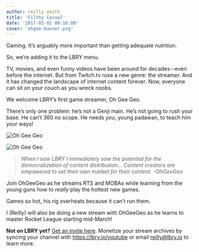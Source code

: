 ```yaml
---
author: reilly-smith
title: 'Filthy Casual'
date: '2017-03-02 00:16:00'
cover: 'ohgee-banner.png'
---
```

Gaming. It’s arguably more important than getting adequate nutrition.

So, we’re adding it to the LBRY menu.

TV, movies, and even funny videos have been around for decades--even before the internet. But from Twitch.tv rose a new genre: the streamer. And it has changed the landscape of internet content forever. Now, everyone can sit on your couch as you wreck noobs.

We welcome LBRY’s first game streamer, Oh Gee Geo.

There’s only one problem: he’s not a Genji main. He’s not going to rush your base. He can’t 360 no scope. He needs *you*, young padawan, to teach him your ways!

![Oh Gee Geo](/img/news/ohgeegeo-inline1.png)

![Oh Gee Geo](/img/news/ohgeegeo-inline2.png)

> *When I saw LBRY I immediately saw the potential for the democratization of content distribution… Content creators are empowered to set their own market for their content.*
> *-OhGeeGeo*

Join OhGeeGeo as he streams RTS and MOBAs while learning from the young guns how to *really* play the hottest new games.

Games so hot, his rig overheats because it can’t run them.

I (Reilly) will also be doing a new stream with OhGeeGeo as he learns to master Rocket League starting mid-March!

**Not on LBRY yet?** [Get an invite here](https://lbry.io/get). Monetize your stream archives by syncing your channel with https://lbry.io/youtube or email [reilly@lbry.io](mailto:reilly@lbry.io) to learn more.

